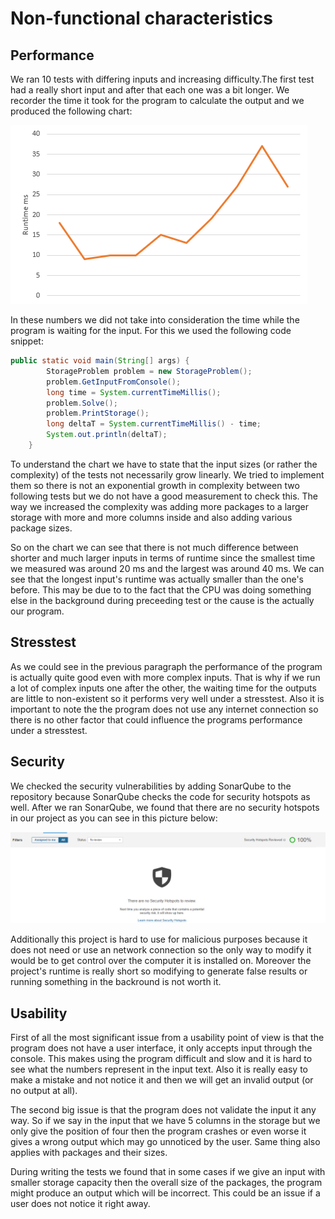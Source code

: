# Non-functional characteristics

## Performance

We ran 10 tests with differing inputs and increasing difficulty.The first test had a really short input and after that each one was a bit longer. We recorder the time it took for 
the program to calculate the output and we produced the following chart:

![](chart.png)

In these numbers we did not take into consideration the time while the program is waiting for the input. For this we used the following code snippet:

``` java
public static void main(String[] args) {
        StorageProblem problem = new StorageProblem();    
        problem.GetInputFromConsole();   
        long time = System.currentTimeMillis();  
        problem.Solve();   
        problem.PrintStorage();  
        long deltaT = System.currentTimeMillis() - time;  
        System.out.println(deltaT);  
    }
 ```
 
To understand the chart we have to state that the input sizes (or rather the complexity) of the tests not necessarily grow linearly. We tried to implement them so there is not an
exponential growth in complexity between two following tests but we do not have a good measurement to check this. The way we increased the complexity was adding more packages to
a larger storage with more and more columns inside and also adding various package sizes.
 
So on the chart we can see that there is not much difference between shorter and much larger inputs in terms of runtime since the smallest time we measured was around 20 ms and
the largest was around 40 ms. We can see that the longest input's runtime was actually smaller than the one's before. This may be due to to the fact that the CPU was doing
something else in the background during preceeding test or the cause is the actually our program.

## Stresstest

As we could see in the previous paragraph the performance of the program is actually quite good even with more complex inputs. That is why if we run a lot of complex inputs one
after the other, the waiting time for the outputs are little to non-existent so it performs very well under a stresstest. Also it is important to note the the program does not use
any internet connection so there is no other factor that could influence the programs performance under a stresstest.

## Security

We checked the security vulnerabilities by adding SonarQube to the repository because SonarQube checks the code for security hotspots as well. After we ran SonarQube, we found that there are no security hotspots in our project as you can see in this picture below:

![](security.PNG)

Additionally this project is hard to use for malicious purposes because it does not need or use an network connection so the only way to modify it would be to get control over the computer it is installed on. Moreover the project's runtime is really short so modifying to generate false results or running something in the backround is not worth it.  

## Usability

First of all the most significant issue from a usability point of view is that the program does not have a user interface, it only accepts input through the console. This makes
using the program difficult and slow and it is hard to see what the numbers represent in the input text. Also it is really easy to make a mistake and not notice it and then we will get an invalid output (or no output at all).

The second big issue is that the program does not validate the input it any way. So if we say in the input that we have 5 columns in the storage but we only give the position of four then the program crashes or even worse it gives a wrong output which may go unnoticed by the user. Same thing also applies with packages and their sizes.

During writing the tests we found that in some cases if we give an input with smaller storage capacity then the overall size of the packages, the program might produce an output
which will be incorrect. This could be an issue if a user does not notice it right away.

 

